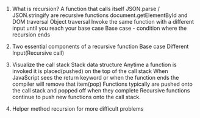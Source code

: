 1. What is recursion?
    A function that calls itself
        JSON.parse / JSON.stringify are recursive functions
        document.getElementById and DOM traversal
        Object traversal
    Invoke the same function with a different input until you reach your base case
    Base case - condition where the recursion ends

2. Two essential components of a recursive function
    Base case
    Different Input(Recursive call)

3. Visualize the call stack
    Stack data structure
    Anytime a function is invoked it is placed(pushed) on the top of the call stack
    When JavaScript sees the return keyword or when the function ends the compiler will remove that  item(pop)
    Functions typically are pushed onto the call stack and popped off when they complete
    Recursive functions continue to push new functions onto the call stack.

4. Helper method recursion for more difficult problems